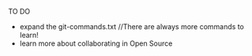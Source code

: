 TO DO
- expand the git-commands.txt   //There are always more commands to learn!
- learn more about collaborating in Open Source